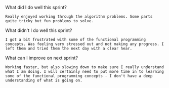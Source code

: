 What did I do well this sprint?

    Really enjoyed working through the algorithm problems. Some parts quite tricky but fun problems to solve.
What didn't I do well this sprint?

    I got a bit frustrated with some of the functional programming concepts. Was feeling very stressed out and not making any progress. I left them and tried them the next day with a clear hear.
What can I improve on next sprint?

    Working faster, but also slowing down to make sure I really understand what I am doing. I will certainly need to put more time in to learning some of the functional programming concepts - I don't have a deep understanding of what is going on.